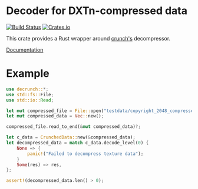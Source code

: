 # Decoder for DXTn-compressed data
[![Build Status](https://travis-ci.org/ifeherva/decrunch.svg?branch=master)](https://travis-ci.org/ifeherva/decrunch) [![Crates.io](https://img.shields.io/crates/v/decrunch.svg)](https://crates.io/crates/decrunch)

This crate provides a Rust wrapper around [crunch's](https://github.com/BinomialLLC/crunch) decompressor.

[Documentation](https://docs.rs/decrunch/0.1.0/)

# Example

```rust
use decrunch::*;
use std::fs::File;
use std::io::Read;

let mut compressed_file = File::open("testdata/copyright_2048_compressed.dat")?;
let mut compressed_data = Vec::new();

compressed_file.read_to_end(&mut compressed_data)?;

let c_data = CrunchedData::new(&compressed_data);
let decompressed_data = match c_data.decode_level(0) {
    None => {
        panic!("Failed to decompress texture data");
    }
    Some(res) => res,
};

assert!(decompressed_data.len() > 0);
```
